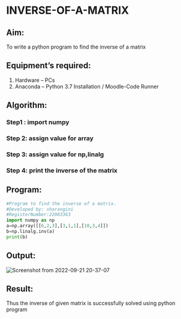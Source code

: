 # INVERSE-OF-A-MATRIX
## Aim:
To write a python program to find the inverse of a matrix
## Equipment’s required:
1. 	Hardware – PCs
2. 	Anaconda – Python 3.7 Installation / Moodle-Code Runner
## Algorithm:
### Step1 : import numpy
### Step 2: assign value for array
### Step 3: assign value for np,linalg
### Step 4: print the inverse of the matrix

## Program:
```python
#Program to find the inverse of a matrix.
#Developed by: sharangini
#RegisterNumber:22003363
import numpy as np
a=np.array([[6,2,3],[3,1,1],[10,3,4]])
b=np.linalg.inv(a)
print(b)
```
## Output:
![Screenshot from 2022-09-21 20-37-07](https://user-images.githubusercontent.com/113497104/191541209-2ce2e382-7ff8-4917-a07b-fb4b08077ea8.png)

## Result:
Thus the inverse of given matrix is successfully solved using python program

